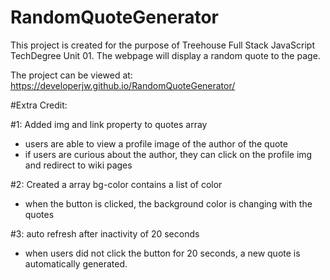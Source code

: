# RandomQuoteGenerator
This project is created for the purpose of Treehouse Full Stack JavaScript TechDegree Unit 01.
The webpage will display a random quote to the page.

The project can be viewed at: https://developerjw.github.io/RandomQuoteGenerator/


#Extra Credit:

#1: Added img and link property to quotes array
- users are able to view a profile image of the author of the quote
- if users are curious about the author, they can click on the profile img and redirect to wiki pages

#2: Created a array bg-color contains a list of color
- when the button is clicked, the background color is changing with the quotes

#3: auto refresh after inactivity of 20 seconds
- when users did not click the button for 20 seconds, a new quote is automatically generated.

